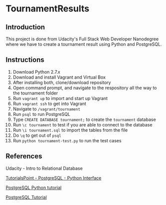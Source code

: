 # TournamentResults

## Introduction

This project is done from Udacity's Full Stack Web Developer Nanodegree where we have to create a 
tournament result using Python and PostgreSQL.

## Instructions

1. Download Python 2.7.x
2. Download and install Vagrant and Virtual Box
3. After installing both, clone/download repository
4. Open command prompt, and navigate to the respository all the way to
the tournament folder
5. Run `vagrant up` to import and start up Vagrant
6. Run `vagrant ssh` to get into Vagrant
7. Navigate to `/vagrant/tournament`
8. Run `psql` to run PostgreSQL
9. Type `CREATE DATABASE tournament;` to create the `tournament` database
10. Run `\c tournament` to test if you are able to connect to the database
11. Run `\i tournament.sql` to import the tables from the file
12. Do `\q` to get out of `psql`
13. Run `python tournament-test.py` to run the test cases

## References

Udacity - Intro to Relational Database

[TutorialsPoint - PostgreSQL - Python Interface](https://www.tutorialspoint.com/postgresql/postgresql_python.htm)

[PostgreSQL Python tutorial](http://zetcode.com/db/postgresqlpythontutorial/)

[PostgreSQL Tutorial](http://www.postgresqltutorial.com/)